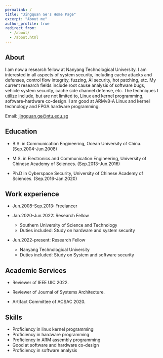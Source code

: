 ```yaml
---
permalink: /
title: "Jingquan Ge's Home Page"
excerpt: "About me"
author_profile: true
redirect_from: 
  - /about/
  - /about.html
---
```


## About
I am now a research fellow at Nanyang Technological University. I am interested in all aspects of system security, including cache attacks and defenses, control flow integrity, fuzzing, AI security, hot patching, etc. My current research fields include root cause analysis of software bugs, vehicle system security, cache side channel defense, etc. The techniques I utilize include, but are not limited to, Linux and kernel programming, software-hardware co-design. I am good at ARMv8-A Linux and kernel technology and FPGA hardware programming. 

Email: jingquan.ge@ntu.edu.sg


## Education
* B.S. in Communication Engineering, Ocean University of China. (Sep.2004-Jun.2008)
    
* M.S. in Electronics and Communication Engineering, University of Chinese Academy of Sciences. (Sep.2013-Jun.2016)
    
* Ph.D in Cyberspace Security, University of Chinese Academy of Sciences. (Sep.2016-Jan.2020)



## Work experience

* Jun.2008-Sep.2013: Freelancer

* Jan.2020-Jun.2022: Research Fellow
  * Southern University of Science and Technology
  * Duties included: Study on hardware and system security


* Jun.2022-present: Research Fellow
  * Nanyang Technological University
  * Duties included: Study on System and software security


## Academic Services

* Reviewer of IEEE UIC 2022.

* Reviewer of Journal of Systems Architecture.

* Artifact Committee of ACSAC 2020.
 


## Skills
* Proficiency in linux kernel programming
* Proficiency in hardware programming
* Proficiency in ARM assembly programming
* Good at software and hardware co-design
* Proficiency in software analysis


